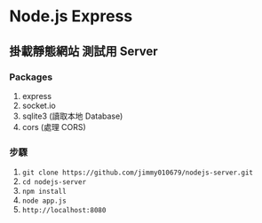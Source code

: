 # Node.js Express

## 掛載靜態網站 測試用 Server

### Packages

1. express
2. socket.io
3. sqlite3 (讀取本地 Database)
4. cors (處理 CORS)

### 步驟

1. `git clone https://github.com/jimmy010679/nodejs-server.git`
2. `cd nodejs-server`
3. `npm install`
4. `node app.js`
5. `http://localhost:8080`
